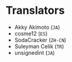 # Translators

 * Akky Akimoto (`JA`)
 * cosme12 (`ES`)
 * SodaCracker (`ZH-CN`)
 * Suleyman Celik (`TR`)
 * unsignedint (`JA`)
